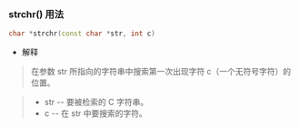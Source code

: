 ### strchr() 用法
```c++
char *strchr(const char *str, int c)
```
* 解释
> 在参数 str 所指向的字符串中搜索第一次出现字符 c（一个无符号字符）的位置。

> * str -- 要被检索的 C 字符串。
> * c -- 在 str 中要搜索的字符。




